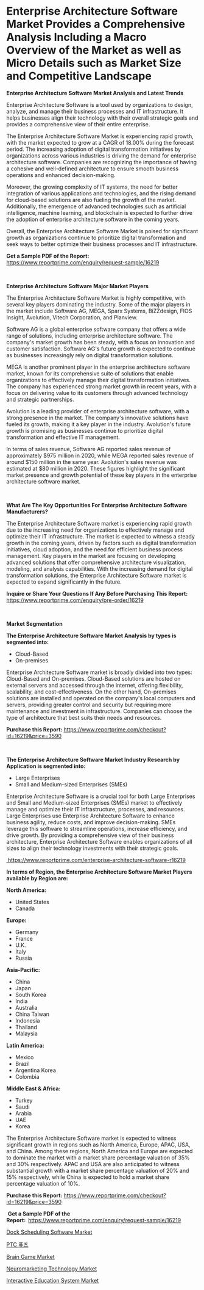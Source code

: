 <p><h1>Enterprise Architecture Software Market Provides a Comprehensive Analysis Including a Macro Overview of the Market as well as Micro Details such as Market Size and Competitive Landscape</h1></p><p><strong>Enterprise Architecture Software Market Analysis and Latest Trends</strong></p>
<p><p>Enterprise Architecture Software is a tool used by organizations to design, analyze, and manage their business processes and IT infrastructure. It helps businesses align their technology with their overall strategic goals and provides a comprehensive view of their entire enterprise.</p><p>The Enterprise Architecture Software Market is experiencing rapid growth, with the market expected to grow at a CAGR of 18.00% during the forecast period. The increasing adoption of digital transformation initiatives by organizations across various industries is driving the demand for enterprise architecture software. Companies are recognizing the importance of having a cohesive and well-defined architecture to ensure smooth business operations and enhanced decision-making.</p><p>Moreover, the growing complexity of IT systems, the need for better integration of various applications and technologies, and the rising demand for cloud-based solutions are also fueling the growth of the market. Additionally, the emergence of advanced technologies such as artificial intelligence, machine learning, and blockchain is expected to further drive the adoption of enterprise architecture software in the coming years.</p><p>Overall, the Enterprise Architecture Software Market is poised for significant growth as organizations continue to prioritize digital transformation and seek ways to better optimize their business processes and IT infrastructure.</p></p>
<p><strong>Get a Sample PDF of the Report:&nbsp;</strong> <a href="https://www.reportprime.com/enquiry/request-sample/16219">https://www.reportprime.com/enquiry/request-sample/16219</a></p>
<p>&nbsp;</p>
<p><strong>Enterprise Architecture Software Major Market Players</strong></p>
<p><p>The Enterprise Architecture Software Market is highly competitive, with several key players dominating the industry. Some of the major players in the market include Software AG, MEGA, Sparx Systems, BiZZdesign, FIOS Insight, Avolution, Vitech Corporation, and Planview.</p><p>Software AG is a global enterprise software company that offers a wide range of solutions, including enterprise architecture software. The company's market growth has been steady, with a focus on innovation and customer satisfaction. Software AG's future growth is expected to continue as businesses increasingly rely on digital transformation solutions.</p><p>MEGA is another prominent player in the enterprise architecture software market, known for its comprehensive suite of solutions that enable organizations to effectively manage their digital transformation initiatives. The company has experienced strong market growth in recent years, with a focus on delivering value to its customers through advanced technology and strategic partnerships.</p><p>Avolution is a leading provider of enterprise architecture software, with a strong presence in the market. The company's innovative solutions have fueled its growth, making it a key player in the industry. Avolution's future growth is promising as businesses continue to prioritize digital transformation and effective IT management.</p><p>In terms of sales revenue, Software AG reported sales revenue of approximately $975 million in 2020, while MEGA reported sales revenue of around $150 million in the same year. Avolution's sales revenue was estimated at $80 million in 2020. These figures highlight the significant market presence and growth potential of these key players in the enterprise architecture software market.</p></p>
<p>&nbsp;</p>
<p><strong>What Are The Key Opportunities For Enterprise Architecture Software Manufacturers?</strong></p>
<p><p>The Enterprise Architecture Software market is experiencing rapid growth due to the increasing need for organizations to effectively manage and optimize their IT infrastructure. The market is expected to witness a steady growth in the coming years, driven by factors such as digital transformation initiatives, cloud adoption, and the need for efficient business process management. Key players in the market are focusing on developing advanced solutions that offer comprehensive architecture visualization, modeling, and analysis capabilities. With the increasing demand for digital transformation solutions, the Enterprise Architecture Software market is expected to expand significantly in the future.</p></p>
<p><strong>Inquire or Share Your Questions If Any Before Purchasing This Report:</strong> <a href="https://www.reportprime.com/enquiry/pre-order/16219">https://www.reportprime.com/enquiry/pre-order/16219</a></p>
<p>&nbsp;</p>
<p><strong>Market Segmentation</strong></p>
<p><strong>The Enterprise Architecture Software Market Analysis by types is segmented into:</strong></p>
<p><ul><li>Cloud-Based</li><li>On-premises</li></ul></p>
<p><p>Enterprise Architecture Software market is broadly divided into two types: Cloud-Based and On-premises. Cloud-Based solutions are hosted on external servers and accessed through the internet, offering flexibility, scalability, and cost-effectiveness. On the other hand, On-premises solutions are installed and operated on the company's local computers and servers, providing greater control and security but requiring more maintenance and investment in infrastructure. Companies can choose the type of architecture that best suits their needs and resources.</p></p>
<p><strong>Purchase this Report:&nbsp;</strong><a href="https://www.reportprime.com/checkout?id=16219&price=3590">https://www.reportprime.com/checkout?id=16219&price=3590</a></p>
<p>&nbsp;</p>
<p><strong>The Enterprise Architecture Software Market Industry Research by Application is segmented into:</strong></p>
<p><ul><li>Large Enterprises</li><li>Small and Medium-sized Enterprises (SMEs)</li></ul></p>
<p><p>Enterprise Architecture Software is a crucial tool for both Large Enterprises and Small and Medium-sized Enterprises (SMEs) market to effectively manage and optimize their IT infrastructure, processes, and resources. Large Enterprises use Enterprise Architecture Software to enhance business agility, reduce costs, and improve decision-making. SMEs leverage this software to streamline operations, increase efficiency, and drive growth. By providing a comprehensive view of their business architecture, Enterprise Architecture Software enables organizations of all sizes to align their technology investments with their strategic goals.</p></p>
<p><a href="https://www.reportprime.com/enterprise-architecture-software-r16219">&nbsp;https://www.reportprime.com/enterprise-architecture-software-r16219</a></p>
<p><strong>In terms of Region, the Enterprise Architecture Software Market Players available by Region are:</strong></p>
<p>
    <p> <strong> North America: </strong>
        <ul>
            <li>United States</li>
            <li>Canada</li>
        </ul>
        </p> 
    <p> <strong> Europe: </strong>
        <ul>
            <li>Germany</li>
            <li>France</li>
            <li>U.K.</li>
            <li>Italy</li>
            <li>Russia</li>
        </ul>
        </p> 
    <p> <strong> Asia-Pacific: </strong>
        <ul>
            <li>China</li>
            <li>Japan</li>
            <li>South Korea</li>
            <li>India</li>
            <li>Australia</li>
            <li>China Taiwan</li>
            <li>Indonesia</li>
            <li>Thailand</li>
            <li>Malaysia</li>
        </ul>
        </p> 
    <p> <strong> Latin America: </strong>
        <ul>
            <li>Mexico</li>
            <li>Brazil</li>
            <li>Argentina Korea</li>
            <li>Colombia</li>
        </ul>
        </p> 
    <p> <strong> Middle East & Africa: </strong>
        <ul>
            <li>Turkey</li>
            <li>Saudi</li>
            <li>Arabia</li>
            <li>UAE</li>
            <li>Korea</li>
        </ul>
    </p>
    </p>
<p><p>The Enterprise Architecture Software market is expected to witness significant growth in regions such as North America, Europe, APAC, USA, and China. Among these regions, North America and Europe are expected to dominate the market with a market share percentage valuation of 35% and 30% respectively. APAC and USA are also anticipated to witness substantial growth with a market share percentage valuation of 20% and 15% respectively, while China is expected to hold a market share percentage valuation of 10%.</p></p>
<p><strong>Purchase this Report: </strong><a href="https://www.reportprime.com/checkout?id=16219&price=3590">https://www.reportprime.com/checkout?id=16219&price=3590</a></p>
<p>&nbsp;<strong>Get a Sample PDF of the Report:&nbsp;&nbsp;</strong><a href="https://www.reportprime.com/enquiry/request-sample/16219">https://www.reportprime.com/enquiry/request-sample/16219</a></p>
<p><strong></strong></p>
<p><p><a href="https://github.com/WillieWoodard/Market-Research-Report-List-6/blob/main/dock-scheduling-software-market.md">Dock Scheduling Software Market</a></p><p><a href="https://medium.com/@nettieboyle25/ptc-%ED%93%A8%EC%A6%88-%EC%8B%9C%EC%9E%A5-%EC%A0%84%EC%84%B8%EA%B3%84-%EC%8B%9C%EC%9E%A5-%EC%A0%90%EC%9C%A0%EC%9C%A8-%EB%B0%8F-%EC%88%9C%EC%9C%84-%EC%A0%84%EC%B2%B4-%ED%8C%90%EB%A7%A4-%EB%B0%8F-%EC%88%98%EC%9A%94-%EC%98%88%EC%B8%A1-2024-2031-dd8972b272cb">PTC 퓨즈</a></p><p><a href="https://medium.com/@benjamin.james7456/global-brain-game-market-sector-2024-2031-market-metrics-and-market-strategic-insights-af060ee9e7f4">Brain Game Market</a></p><p><a href="https://github.com/marloy8/Market-Research-Report-List-6/blob/main/neuromarketing-technology-market.md">Neuromarketing Technology Market</a></p><p><a href="https://medium.com/@lavernacole31/interactive-education-system-industry-forecast-market-shifts-and-strategic-imperatives-2024-3ad6af427c8c">Interactive Education System Market</a></p></p>